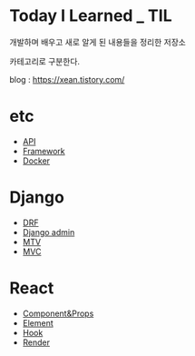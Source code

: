 # Today I Learned _ TIL
개발하며 배우고 새로 알게 된 내용들을 정리한 저장소

카테고리로 구분한다.

blog : https://xean.tistory.com/


# etc
- [API](ETC/API.md)
- [Framework](ETC/Framework.md)
- [Docker](ETC/Docker.md)


# Django
- [DRF](Django/DRF.md)
- [Django admin](Django/Django_admin.md)
- [MTV](Django/MTV.md)
- [MVC](Django/MVC.md)


# React
- [Component&Props](React/Component&Pros.md)
- [Element](React/Element.md)
- [Hook](React/Hook.md)
- [Render](React/Render.md)


